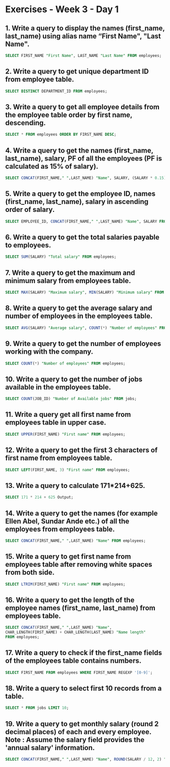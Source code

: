 # Exercises - Week 3 - Day 1

## 1. Write a query to display the names (first_name, last_name) using alias name “First Name", "Last Name".

```sql
SELECT FIRST_NAME "First Name", LAST_NAME "Last Name" FROM employees;
```

## 2. Write a query to get unique department ID from employee table.

```sql
SELECT DISTINCT DEPARTMENT_ID FROM employees;
```

## 3. Write a query to get all employee details from the employee table order by first name, descending.

```sql
SELECT * FROM employees ORDER BY FIRST_NAME DESC;
```

## 4. Write a query to get the names (first_name, last_name), salary, PF of all the employees (PF is calculated as 15% of salary).

```sql
SELECT CONCAT(FIRST_NAME," ",LAST_NAME) "Name", SALARY, (SALARY * 0.15) PF FROM employees;
```

## 5. Write a query to get the employee ID, names (first_name, last_name), salary in ascending order of salary.

```sql
SELECT EMPLOYEE_ID, CONCAT(FIRST_NAME," ",LAST_NAME) "Name", SALARY FROM employees ORDER BY SALARY;
```

## 6. Write a query to get the total salaries payable to employees.

```sql
SELECT SUM(SALARY) "Total salary" FROM employees;
```

## 7. Write a query to get the maximum and minimum salary from employees table.

```sql
SELECT MAX(SALARY) "Maximum salary", MIN(SALARY) "Minimum salary" FROM employees;
```

## 8. Write a query to get the average salary and number of employees in the employees table.

```sql
SELECT AVG(SALARY) "Average salary", COUNT(*) "Number of employees" FROM employees;
```

## 9. Write a query to get the number of employees working with the company.

```sql
SELECT COUNT(*) "Number of employees" FROM employees;
```

## 10. Write a query to get the number of jobs available in the employees table.

```sql
SELECT COUNT(JOB_ID) "Number of Available jobs" FROM jobs;
```

## 11. Write a query get all first name from employees table in upper case.

```sql
SELECT UPPER(FIRST_NAME) "First name" FROM employees;
```

## 12. Write a query to get the first 3 characters of first name from employees table.

```sql
SELECT LEFT(FIRST_NAME, 3) "First name" FROM employees;
```

## 13. Write a query to calculate 171*214+625.

```sql
SELECT 171 * 214 + 625 Output;
```

## 14. Write a query to get the names (for example Ellen Abel, Sundar Ande etc.) of all the employees from employees table.

```sql
SELECT CONCAT(FIRST_NAME," ",LAST_NAME) "Name" FROM employees;
```

## 15. Write a query to get first name from employees table after removing white spaces from both side.

```sql
SELECT LTRIM(FIRST_NAME) "First name" FROM employees;
```

## 16. Write a query to get the length of the employee names (first_name, last_name) from employees table.

```sql
SELECT CONCAT(FIRST_NAME," ",LAST_NAME) "Name",
CHAR_LENGTH(FIRST_NAME) + CHAR_LENGTH(LAST_NAME) "Name length" 
FROM employees;
```

## 17. Write a query to check if the first_name fields of the employees table contains numbers.

```sql
SELECT FIRST_NAME FROM employees WHERE FIRST_NAME REGEXP '[0-9]';
```

## 18. Write a query to select first 10 records from a table.

```sql
SELECT * FROM jobs LIMIT 10;
```

## 19. Write a query to get monthly salary (round 2 decimal places) of each and every employee. Note : Assume the salary field provides the 'annual salary' information.

```sql
SELECT CONCAT(FIRST_NAME," ",LAST_NAME) "Name", ROUND(SALARY / 12, 2) "Monthly salary" FROM employees;
```
